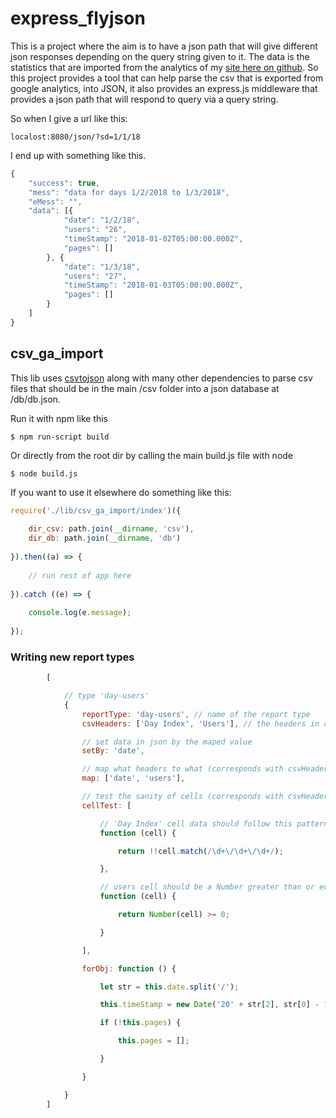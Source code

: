 # express_flyjson

This is a project where the aim is to have a json path that will give different json responses depending on the query string given to it. The data is the statistics that are imported from the analytics of my [site here on github](https://dustinpfister.github.io). So this project provides a tool that can help parse the csv that is exported from google analytics, into JSON, it also provides an express.js middleware that provides a json path that will respond to query via a query string.


So when I give a url like this:
```
localost:8080/json/?sd=1/1/18
```

I end up with something like this.
```js
{
    "success": true,
    "mess": "data for days 1/2/2018 to 1/3/2018",
    "eMess": "",
    "data": [{
            "date": "1/2/18",
            "users": "26",
            "timeStamp": "2018-01-02T05:00:00.000Z",
            "pages": []
        }, {
            "date": "1/3/18",
            "users": "27",
            "timeStamp": "2018-01-03T05:00:00.000Z",
            "pages": []
        }
    ]
}
```

## csv_ga_import

This lib uses [csvtojson](https://www.npmjs.com/package/csvtojson) along with many other dependencies to parse csv files that should be in the main /csv folder into a json database at /db/db.json.

Run it with npm like this
```
$ npm run-script build
```

Or directly from the root dir by calling the main build.js file with node
```
$ node build.js
```

If you want to use it elsewhere do something like this:

```js
require('./lib/csv_ga_import/index')({
 
    dir_csv: path.join(__dirname, 'csv'),
    dir_db: path.join(__dirname, 'db')
 
}).then((a) => {
 
    // run rest of app here
 
}).catch ((e) => {
 
    console.log(e.message);
 
});
```

### Writing new report types


```js
        [

            // type 'day-users'
            {
                reportType: 'day-users', // name of the report type
                csvHeaders: ['Day Index', 'Users'], // the headers in csv that must be present

                // set data in json by the maped value
                setBy: 'date',

                // map what headers to what (corresponds with csvHeaders)
                map: ['date', 'users'],

                // test the sanity of cells (corresponds with csvHeaders)
                cellTest: [

                    // 'Day Index' cell data should follow this pattern
                    function (cell) {

                        return !!cell.match(/\d+\/\d+\/\d+/);

                    },

                    // users cell should be a Number greater than or equal to zero
                    function (cell) {

                        return Number(cell) >= 0;

                    }

                ],

                forObj: function () {

                    let str = this.date.split('/');

                    this.timeStamp = new Date('20' + str[2], str[0] - 1, str[1]);

                    if (!this.pages) {

                        this.pages = [];

                    }

                }

            }
        ]
```